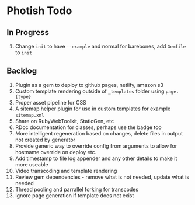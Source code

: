 # Photish Todo

## In Progress

1. Change `init` to have `--example` and normal for barebones, add `Gemfile` to
   `init`

## Backlog

1. Plugin as a gem to deploy to github pages, netlify, amazon s3
1. Custom template rendering outside of `_templates` folder using `page.{type}`
1. Proper asset pipeline for CSS
1. A sitemap helper plugin for use in custom templates for example
   `sitemap.xml`
1. Share on RubyWebToolkit, StaticGen, etc
1. RDoc documentation for classes, perhaps use the badge too
1. More intelligent regeneration based on changes, delete files in output not
   created by generator
1. Provide generic way to override config from arguments to allow for hostname
   override on deploy etc.
1. Add timestamp to file log appender and any other details to make it more
   useable
1. Video transcoding and template rendering
1. Review gem dependencies - remove what is not needed, update what is needed
1. Thread pooling and parrallel forking for transcodes
1. Ignore page generation if template does not exist

